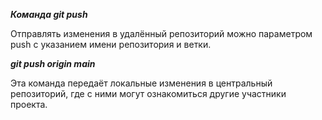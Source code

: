 ***Команда git push***

 Отправлять изменения в удалённый репозиторий можно параметром push с указанием имени репозитория и ветки.

***git push origin main***

Эта команда передаёт локальные изменения в центральный репозиторий, где с ними могут ознакомиться другие участники проекта.